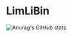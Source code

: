 # LimLiBin
![Anurag's GitHub stats](https://github-readme-stats.vercel.app/api?username=LiBin1018&show_icons=true&theme=radical)
